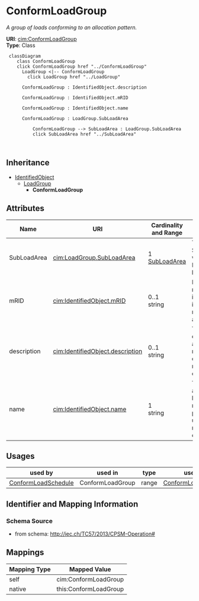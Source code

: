 # ConformLoadGroup


_A group of loads conforming to an allocation pattern._





**URI**: [cim:ConformLoadGroup](http://iec.ch/TC57/2013/CIM-schema-cim16#ConformLoadGroup)<br />
**Type**: Class




```mermaid
 classDiagram
    class ConformLoadGroup
    click ConformLoadGroup href "../ConformLoadGroup"
      LoadGroup <|-- ConformLoadGroup
        click LoadGroup href "../LoadGroup"
      
      ConformLoadGroup : IdentifiedObject.description
        
      ConformLoadGroup : IdentifiedObject.mRID
        
      ConformLoadGroup : IdentifiedObject.name
        
      ConformLoadGroup : LoadGroup.SubLoadArea
        
          ConformLoadGroup --> SubLoadArea : LoadGroup.SubLoadArea
          click SubLoadArea href "../SubLoadArea"
        
      
```





## Inheritance
* [IdentifiedObject](IdentifiedObject.md)
    * [LoadGroup](LoadGroup.md)
        * **ConformLoadGroup**



## Attributes


| Name | URI | Cardinality and Range | Description | Inheritance |
| ---  | --- | --- | --- | --- |
| SubLoadArea | [cim:LoadGroup.SubLoadArea](http://iec.ch/TC57/2013/CIM-schema-cim16#LoadGroup.SubLoadArea) | 1 <br />  [SubLoadArea](SubLoadArea.md)  | The SubLoadArea where the Loadgroup belongs | [LoadGroup](LoadGroup.md) |
| mRID | [cim:IdentifiedObject.mRID](http://iec.ch/TC57/2013/CIM-schema-cim16#IdentifiedObject.mRID) | 0..1 <br />  string  | Master resource identifier issued by a model authority | [IdentifiedObject](IdentifiedObject.md) |
| description | [cim:IdentifiedObject.description](http://iec.ch/TC57/2013/CIM-schema-cim16#IdentifiedObject.description) | 0..1 <br />  string  | The description is a free human readable text describing or naming the object | [IdentifiedObject](IdentifiedObject.md) |
| name | [cim:IdentifiedObject.name](http://iec.ch/TC57/2013/CIM-schema-cim16#IdentifiedObject.name) | 1 <br />  string  | The name is any free human readable and possibly non unique text naming the o... | [IdentifiedObject](IdentifiedObject.md) |





## Usages

| used by | used in | type | used |
| ---  | --- | --- | --- |
| [ConformLoadSchedule](ConformLoadSchedule.md) | ConformLoadGroup | range | [ConformLoadGroup](ConformLoadGroup.md) |






## Identifier and Mapping Information







### Schema Source


* from schema: http://iec.ch/TC57/2013/CPSM-Operation#





## Mappings

| Mapping Type | Mapped Value |
| ---  | ---  |
| self | cim:ConformLoadGroup |
| native | this:ConformLoadGroup |




